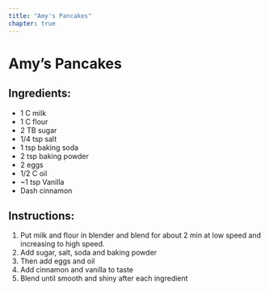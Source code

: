 ```yaml
---
title: "Amy's Pancakes"
chapter: true
---
```

# Amy’s Pancakes

## Ingredients:

- 1 C milk
- 1 C flour
- 2 TB sugar
- 1/4 tsp salt
- 1 tsp baking soda
- 2 tsp baking powder
- 2 eggs
- 1/2 C oil
- ~1 tsp Vanilla
- Dash cinnamon

## Instructions:

1. Put milk and flour in blender and blend for about 2 min at low speed and increasing to high
speed.
2. Add sugar, salt, soda and baking powder
3. Then add eggs and oil
4. Add cinnamon and vanilla to taste
5. Blend until smooth and shiny after each ingredient
